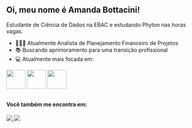 ## Oi, meu nome é Amanda Bottacini!
Estudante de Ciência de Dados na EBAC e estudando Phyton nas horas vagas.

- 👩🏼‍💻 Atualmente Analista de Planejamento Financeiro de Projetos
- 📚 Buscando aprimoramento para uma transição profissional
- 💻 Atualmente mais focada em:

<div display="inline">
<img width="50" height="50" src="https://cdn.jsdelivr.net/gh/devicons/devicon@latest/icons/python/python-original.svg" /> 
<img width="50" height="50" src="https://cdn.jsdelivr.net/gh/devicons/devicon@latest/icons/r/r-original.svg" />
<img width="50" height="50" src="https://cdn.jsdelivr.net/gh/devicons/devicon@latest/icons/jupyter/jupyter-original-wordmark.svg" />
</div>

##

#### Você também me encontra em:

<a href="https://www.linkedin.com/in/amanda-bottacini-02887b119/">
  <img src="https://img.shields.io/badge/linkedin-%230077B5.svg?style=for-the-badge&logo=linkedin&logoColor=white" /> 
</a>
<a href="https://www.instagram.com/amandabottacini/">
  <img src="https://img.shields.io/badge/Instagram-%23E4405F.svg?style=for-the-badge&logo=Instagram&logoColor=white" /> 
</a>

